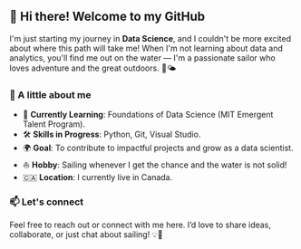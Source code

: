 ## 👋 Hi there! Welcome to my GitHub

I'm just starting my journey in **Data Science**,
and I couldn't be more excited about where this path will take me!
When I'm not learning about data and analytics, you'll find me out on the water
— I'm a passionate sailor who loves adventure and the great outdoors. 🌊🌤️

### 🌟 A little about me

- 🌱 **Currently Learning**: Foundations of Data Science
(MIT Emergent Talent Program).
- 🛠️ **Skills in Progress**: Python, Git, Visual Studio.
- 🌍 **Goal**: To contribute to impactful projects and grow
as a data scientist.
- ⛵ **Hobby**: Sailing whenever I get the chance and the water is not solid!
- 🇨🇦 **Location**: I currently live in Canada.

### 📫 Let's connect

Feel free to reach out or connect with me here.
I’d love to share ideas, collaborate, or just chat about sailing! 💡💬
